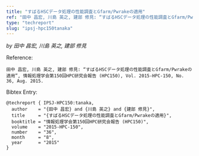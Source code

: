 ```yaml
---
title: "すばるHSCデータ処理の性能調査とGfarm/Pwrakeの適用"
ref: "田中 昌宏, 川島 英之, 建部 修見: “すばるHSCデータ処理の性能調査とGfarm/Pwrakeの適用”, 情報処理学会第150回HPC研究会報告 (HPC150), Vol. 2015-HPC-150, No. 36, Aug. 2015."
type: "techreport"
slug: "ipsj-hpc150tanaka"
---
```


_by 田中 昌宏, 川島 英之, 建部 修見_

Reference:

```
田中 昌宏, 川島 英之, 建部 修見: “すばるHSCデータ処理の性能調査とGfarm/Pwrakeの適用”, 情報処理学会第150回HPC研究会報告 (HPC150), Vol. 2015-HPC-150, No. 36, Aug. 2015.
```

Bibtex Entry:

```
@techreport { IPSJ-HPC150:tanaka,
  author    = "{田中 昌宏} and {川島 英之} and {建部 修見}",
  title     = "{すばるHSCデータ処理の性能調査とGfarm/Pwrakeの適用}",
  booktitle = "情報処理学会第150回HPC研究会報告 (HPC150)",
  volume    = "2015-HPC-150",
  number    = "36",
  month     = "8",
  year      = "2015"
}
```
